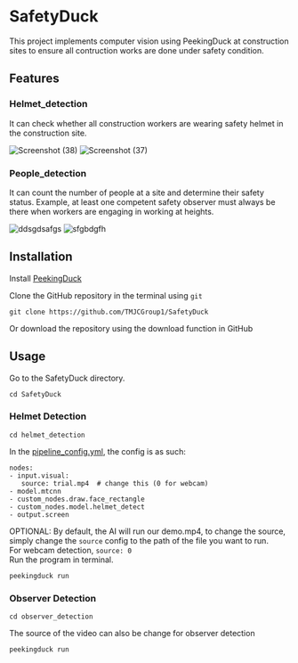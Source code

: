 # SafetyDuck
This project implements computer vision using PeekingDuck at construction sites to ensure all contruction works are done under safety condition.
## Features
### Helmet_detection
It can check whether all construction workers are wearing safety helmet in the construction site.

![Screenshot (38)](https://user-images.githubusercontent.com/124423670/216811595-99f6e432-b31e-4b99-a5cf-0f94dd256cff.png)
![Screenshot (37)](https://user-images.githubusercontent.com/124423670/216811617-aa0d1fa1-ab70-45bb-9327-954532ee6d84.png)

### People_detection
It can count the number of people at a site and determine their safety status. Example, at least one competent safety observer must always be there when workers are engaging in working at heights.

![ddsgdsafgs](https://user-images.githubusercontent.com/124423670/216811422-c60da4a5-e541-4afd-9983-2dec07e66d45.png)
![sfgbdgfh](https://user-images.githubusercontent.com/124423670/216811475-f5570d33-6e2c-4a80-8be0-ed3e70638632.png)

## Installation
Install [PeekingDuck](https://github.com/aisingapore/PeekingDuck#readme)

Clone the GitHub repository in the terminal using ```git```

```
git clone https://github.com/TMJCGroup1/SafetyDuck
```
Or download the repository using the download function in GitHub
## Usage
Go to the SafetyDuck directory.
```
cd SafetyDuck
```
### Helmet Detection
```
cd helmet_detection
```
In the [pipeline_config.yml](/docs/helmet_detection/pipeline_config.yml), the config is as such:
```
nodes:
- input.visual:
   source: trial.mp4  # change this (0 for webcam)
- model.mtcnn
- custom_nodes.draw.face_rectangle
- custom_nodes.model.helmet_detect
- output.screen
```
OPTIONAL:
By default, the AI will run our demo.mp4, to change the source, simply change the ```source``` config to the path of the file you want to run.\
For webcam detection,
```source: 0```  \
Run the program in terminal.
```
peekingduck run
```
### Observer Detection
``` 
cd observer_detection
```
The source of the video can also be change for observer detection
``` 
peekingduck run
```
